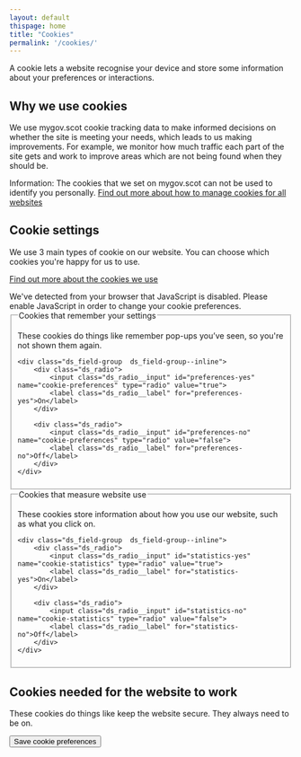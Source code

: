 ```yaml
---
layout: default
thispage: home
title: "Cookies"
permalink: '/cookies/'
---
```


A cookie lets a website recognise your device and store some information about your preferences or interactions.

## Why we use cookies

We use mygov.scot cookie tracking data to make informed decisions on whether the site is meeting your needs, which leads to us making improvements. For example, we monitor how much traffic each part of the site gets and work to improve areas which are not being found when they should be.

<div class="ds_inset-text">
    <span class="inset-text__text">
        <span class="visually-hidden">Information:</span>
        The cookies that we set on mygov.scot can not be used to identify you personally. <a href="https://ico.org.uk/your-data-matters/online/cookies/">Find out more about how to manage cookies for all websites</a>
    </span>
</div>

## Cookie settings

We use 3 main types of cookie on our website. You can choose which cookies you're happy for us to use.

[Find out more about the cookies we use](/cookies-that-we-set.html)


<noscript>
<div class="info-note info-note--large-margins caution">
We've detected from your browser that JavaScript is disabled. Please enable
JavaScript in order to change your cookie preferences.
</div>
</noscript>

<div class="fully-hidden" id="cookie-form">

<form id="cookie-preferences">

<fieldset>
    <legend>Cookies that remember your settings</legend>
    <p>These cookies do things like remember pop-ups you’ve seen, so you're not shown them again.</p>

    <div class="ds_field-group  ds_field-group--inline">
        <div class="ds_radio">
            <input class="ds_radio__input" id="preferences-yes" name="cookie-preferences" type="radio" value="true">
            <label class="ds_radio__label" for="preferences-yes">On</label>
        </div>

        <div class="ds_radio">
            <input class="ds_radio__input" id="preferences-no" name="cookie-preferences" type="radio" value="false">
            <label class="ds_radio__label" for="preferences-no">Off</label>
        </div>
    </div>
</fieldset>

<fieldset>
    <legend>Cookies that measure website use</legend>
    <p>These cookies store information about how you use our website, such as what you click on.</p>

    <div class="ds_field-group  ds_field-group--inline">
        <div class="ds_radio">
            <input class="ds_radio__input" id="statistics-yes" name="cookie-statistics" type="radio" value="true">
            <label class="ds_radio__label" for="statistics-yes">On</label>
        </div>

        <div class="ds_radio">
            <input class="ds_radio__input" id="statistics-no" name="cookie-statistics" type="radio" value="false">
            <label class="ds_radio__label" for="statistics-no">Off</label>
        </div>
    </div>
</fieldset>

<h2>Cookies needed for the website to work</h2>
<p>These cookies do things like keep the website secure. They always need to be on.</p>

<button class="ds_button" type="submit">Save cookie preferences</button>

</form>
</div>
